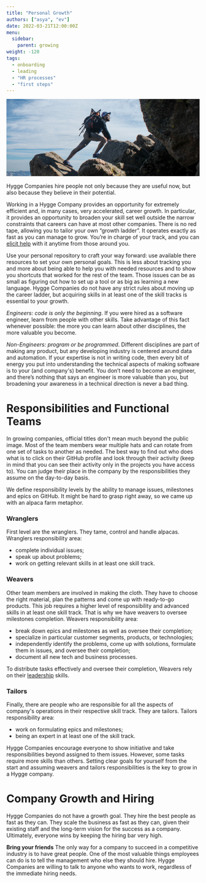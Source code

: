 ```yaml
---
title: "Personal Growth"
authors: ["asya", "ev"]
date: 2022-03-21T12:00:00Z
menu:
  sidebar:
    parent: growing
weight: -120
tags:
  - onboarding
  - leading
  - "HR processes"
  - "first steps"
---
```


![Growth](/img/growing/growth.jpg)

Hygge Companies hire people not only because they are useful now, but also because they believe in their potential.

Working in a Hygge Company provides an opportunity for extremely efficient and, in many cases, very accelerated, career growth. In particular, it provides an opportunity to broaden your skill set well outside the narrow constraints that careers can have at most other companies. There is no red tape, allowing you to tailor your own “growth ladder”. It operates exactly as fast as you can manage to grow. You’re in charge of your track, and you can [elicit help](/communication/feedback) with it anytime from those around you.

Use your personal repository to craft your way forward: use available there resources to set your own personal goals. This is less about tracking you and more about being able to help you with needed resources and to show you shortcuts that worked for the rest of the team. Those issues can be as small as figuring out how to set up a tool or as big as learning a new language. Hygge Companies do not have any strict rules about moving up the career ladder, but acquiring skills in at least one of the skill tracks is essential to your growth.

_Engineers: code is only the beginning_. If you were hired as a software engineer, learn from people with other skills. Take advantage of this fact whenever possible: the more you can learn about other disciplines, the more valuable you become.

_Non-Engineers: program or be programmed_. Different disciplines are part of making any product, but any developing industry is centered around data and automation. If your expertise is not in writing code, then every bit of energy you put into understanding the technical aspects of making software is to your (and company's) benefit. You don’t need to become an engineer, and there’s nothing that says an engineer is more valuable than you, but broadening your awareness in a technical direction is never a bad thing.

# Responsibilities and Functional Teams

In growing companies, official titles don't mean much beyond the public image. Most of the team members wear multiple hats and can rotate from one set of tasks to another as needed. The best way to find out who does what is to click on their GitHub profile and look through their activity (keep in mind that you can see their activity only in the projects you have access to). You can judge their place in the company by the responsibilities they assume on the day-to-day basis.

We define responsibility levels by the ability to manage issues, milestones and epics on GitHub. It might be hard to grasp right away, so we came up with an alpaca farm metaphor.

### Wranglers

First level are the wranglers. They tame, control and handle alpacas.
Wranglers responsibility area:

- complete individual issues;
- speak up about problems;
- work on getting relevant skills in at least one skill track.

### Weavers

Other team members are involved in making the cloth. They have to choose the right material, plan the patterns and come up with ready-to-go products. This job requires a higher level of responsibility and advanced skills in at least one skill track.
That is why we have weavers to oversee milestones completion.
Weavers responsibility area:

- break down epics and milestones as well as oversee their completion;
- specialize in particular customer segments, products, or technologies;
- independently identify the problems, come up with solutions, formulate them in issues, and oversee their completion;
- document all new tech and business processes.

To distribute tasks effectively and oversee their completion, Weavers rely on their [leadership](https://hygge.work/tags/leading/) skills.

### Tailors

Finally, there are people who are responsible for all the aspects of company's operations in their respective skill track. They are tailors.
Tailors responsibility area:

- work on formulating epics and milestones;
- being an expert in at least one of the skill track.

Hygge Companies encourage everyone to show initiative and take responsibilities beyond assigned to them issues. However, some tasks require more skills than others. Setting clear goals for yourself from the start and assuming weavers and tailors responsibilities is the key to grow in a Hygge company.

# Company Growth and Hiring

Hygge Companies do not have a growth goal. They hire the best people as fast as they can. They scale the business as fast as they can, given their existing staff and the long-term vision for the success as a company. Ultimately, everyone wins by keeping the hiring bar very high.

**Bring your friends** The only way for a company to succeed in a competitive industry is to have great people. One of the most valuable things employees can do is to tell the management who else they should hire. Hygge Companies are willing to talk to anyone who wants to work, regardless of the immediate hiring needs.
